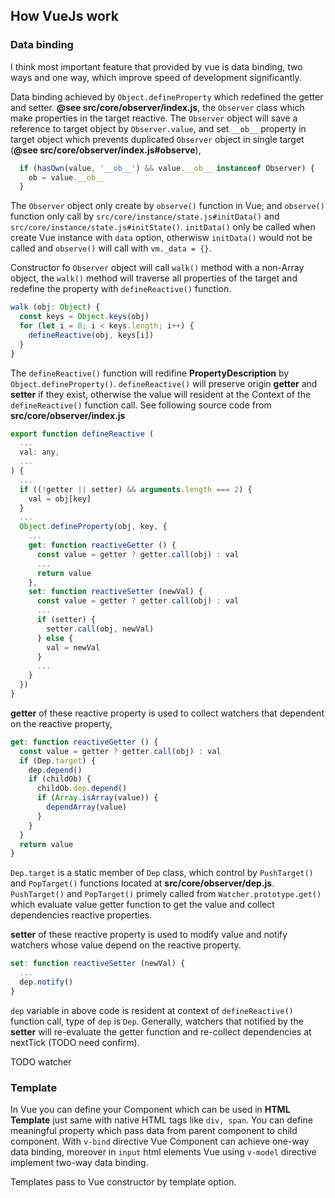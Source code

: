 ## How VueJs work


### Data binding

I think most important feature that provided by vue is data binding, two ways and one way, 
which improve speed of development significantly.

Data binding achieved by `Object.defineProperty` which redefined the getter and setter.
**@see src/core/observer/index.js**, the `Observer` class which make properties in the target reactive.
The `Observer` object will save a reference to target object by `Observer.value`, and set `__ob__` property
in target object which prevents duplicated `Observer` object in single target (**@see src/core/observer/index.js#observe**),

``` javascript
  if (hasOwn(value, '__ob__') && value.__ob__ instanceof Observer) {
    ob = value.__ob__
  } 
```

The `Observer` object only create by `observe()` function in Vue, 
and `observe()` function only call by `src/core/instance/state.js#initData()` and `src/core/instance/state.js#initState()`.
`initData()` only be called when create Vue instance with `data` option, otherwisw `initData()` would not be called and 
`observe()` will call with `vm._data = {}`.

Constructor fo `Observer` object will call `walk()` method with a non-Array object, the `walk()` method will traverse
all properties of the target and redefine the property with `defineReactive()` function.

``` javascript 
walk (obj: Object) {
  const keys = Object.keys(obj)
  for (let i = 0; i < keys.length; i++) {
    defineReactive(obj, keys[i])
  }
}
```

The `defineReactive()` function will redifine **PropertyDescription** by `Object.defineProperty()`.
`defineReactive()` will preserve origin **getter** and **setter** if they exist, otherwise the value
will resident at the Context of the `defineReactive()` function call. See following source code from **src/core/observer/index.js**
``` javascript
export function defineReactive (
  ...
  val: any,
  ...
) {
  ...
  if ((!getter || setter) && arguments.length === 2) {
    val = obj[key]
  }
  ...
  Object.defineProperty(obj, key, {
    ...
    get: function reactiveGetter () {
      const value = getter ? getter.call(obj) : val
      ...
      return value
    },
    set: function reactiveSetter (newVal) {
      const value = getter ? getter.call(obj) : val
      ...
      if (setter) {
        setter.call(obj, newVal)
      } else {
        val = newVal
      }
      ...
    }
  })
}
```

**getter** of these reactive property is used to collect watchers that dependent on the reactive property,
``` javascript
get: function reactiveGetter () {
  const value = getter ? getter.call(obj) : val
  if (Dep.target) {
    dep.depend()
    if (childOb) {
      childOb.dep.depend()
      if (Array.isArray(value)) {
        dependArray(value)
      }
    }
  }
  return value
}
```

`Dep.target` is a static member of `Dep` class, which control by `PushTarget()` and `PopTarget()` functions located at 
**src/core/observer/dep.js**. `PushTarget()` and `PopTarget()` primely called from `Watcher.prototype.get()` which evaluate
value getter function to get the value and collect dependencies reactive properties.

**setter** of these reactive property is used to modify value and notify watchers whose value depend on the reactive property.
``` javascript
set: function reactiveSetter (newVal) {
  ...
  dep.notify()
}
```

`dep` variable in above code is resident at context of `defineReactive()` function call, 
type of `dep` is `Dep`. 
Generally, watchers that notified by the **setter** will re-evaluate the getter function and 
re-collect dependencies at nextTick (TODO need confirm).

TODO watcher


### Template


In Vue you can define your Component which can be used in **HTML Template** just same with native HTML tags like `div, span`.
You can define meaningful property which pass data from parent component to child component.
With `v-bind` directive Vue Component can achieve one-way data binding, moreover in `input` html elements Vue using `v-model` 
directive implement two-way data binding.

Templates pass to Vue constructor by template option.

